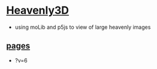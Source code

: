 # [Heavenly3D](https://github.com/jht9629-nyu/Heavenly3D)

- using moLib and p5js to view of large heavenly images

## [pages](https://jht9629-nyu.github.io/Heavenly3D/src/)

- ?v=6
